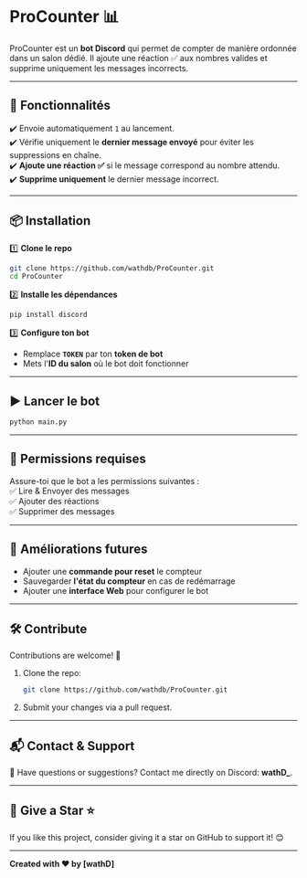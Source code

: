 # **ProCounter** 📊  

ProCounter est un **bot Discord** qui permet de compter de manière ordonnée dans un salon dédié. Il ajoute une réaction ✅ aux nombres valides et supprime uniquement les messages incorrects.

---

## **🚀 Fonctionnalités**  

✔️ Envoie automatiquement `1` au lancement.  
✔️ Vérifie uniquement le **dernier message envoyé** pour éviter les suppressions en chaîne.  
✔️ **Ajoute une réaction ✅** si le message correspond au nombre attendu.  
✔️ **Supprime uniquement** le dernier message incorrect.  

---

## **📦 Installation**  

1️⃣ **Clone le repo**  
```bash
git clone https://github.com/wathdb/ProCounter.git
cd ProCounter
```

2️⃣ **Installe les dépendances**  
```bash
pip install discord
```

3️⃣ **Configure ton bot**  
- Remplace **`TOKEN`** par ton **token de bot**  
- Mets l'**ID du salon** où le bot doit fonctionner  

---

## **▶️ Lancer le bot**  
```bash
python main.py
```

---

## **📜 Permissions requises**  
Assure-toi que le bot a les permissions suivantes :  
✅ Lire & Envoyer des messages  
✅ Ajouter des réactions  
✅ Supprimer des messages  

---

## **📌 Améliorations futures**  
- Ajouter une **commande pour reset** le compteur  
- Sauvegarder **l'état du compteur** en cas de redémarrage  
- Ajouter une **interface Web** pour configurer le bot  

---

## 🛠️ **Contribute**  

Contributions are welcome! 🎉  
1. Clone the repo:  
   ```bash
   git clone https://github.com/wathdb/ProCounter.git
   ```  
2. Submit your changes via a pull request.  

---

## 📬 **Contact & Support**  
💬 Have questions or suggestions? Contact me directly on Discord: **wathD_**.  

---

## 🌟 **Give a Star ⭐**  
If you like this project, consider giving it a star on GitHub to support it! 😊  

---

**Created with ❤️ by [wathD]**

